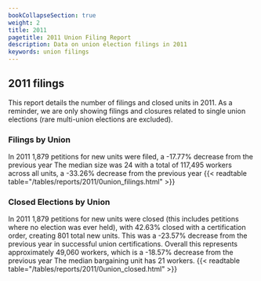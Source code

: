```yaml
---
bookCollapseSection: true
weight: 2
title: 2011
pagetitle: 2011 Union Filing Report
description: Data on union election filings in 2011
keywords: union filings
---
```


## 2011 filings

This report details the number of filings and closed units in 2011. As a reminder, we are only showing filings and closures related to single union elections (rare multi-union elections are excluded).

### Filings by Union
In 2011 1,879 petitions for new units were filed, a -17.77% decrease from the previous year The median size was 24 with a total of 117,495 workers across all units, a -33.26% decrease from the previous year
{{< readtable table="/tables/reports/2011/0union_filings.html" >}}

### Closed Elections by Union
In 2011 1,879 petitions for new units were closed (this includes petitions where no election was ever held), with 42.63% closed with a certification order, creating 801 total new units. This was a -23.57% decrease from the previous year in successful union certifications. Overall this represents approximately 49,060 workers, which is a -18.57% decrease from the previous year The median bargaining unit has 21 workers.
{{< readtable table="/tables/reports/2011/0union_closed.html" >}}
